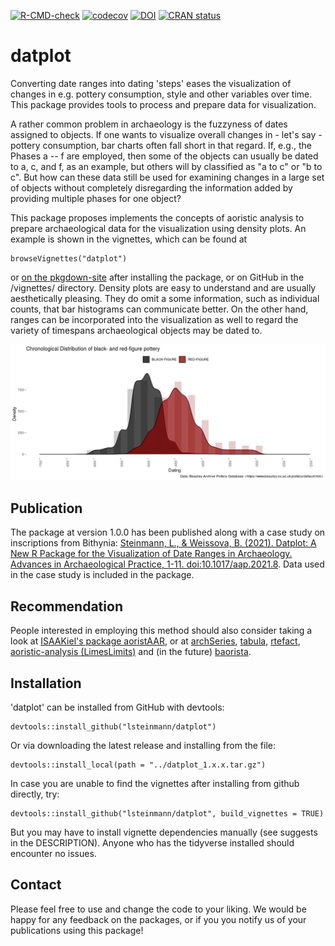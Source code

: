 <!-- badges: start -->
[![R-CMD-check](https://github.com/lsteinmann/datplot/actions/workflows/R-CMD-check.yaml/badge.svg)](https://github.com/lsteinmann/datplot/actions/workflows/R-CMD-check.yaml)
[![codecov](https://codecov.io/gh/lsteinmann/datplot/branch/main/graph/badge.svg)](https://app.codecov.io/gh/lsteinmann/datplot)
[![DOI](https://img.shields.io/badge/Publication-10.1017/aap.2021.8-green.svg)](https://doi.org/10.1017/aap.2021.8)
[![CRAN status](https://www.r-pkg.org/badges/version/datplot)](https://CRAN.R-project.org/package=datplot)

<!-- badges: end -->

datplot
=======

Converting date ranges into dating 'steps' eases the visualization of changes in e.g. pottery consumption, style and other variables over time. This package provides tools to process and prepare data for visualization.

A rather common problem in archaeology is the fuzzyness of dates assigned to objects. If one wants to visualize overall changes in - let's say - pottery consumption, bar charts often fall short in that regard. If, e.g., the Phases a -- f are employed, then some of the objects can usually be dated to a, c, and f, as an example, but others will by classified as "a to c" or "b to c". But how can these data still be used for examining changes in a large set of objects without completely disregarding the information added by providing multiple phases for one object?

This package proposes implements the concepts of aoristic analysis to prepare archaeological data for the visualization using density plots. An example is shown in the vignettes, which can be found at

    browseVignettes("datplot")

or [on the pkgdown-site](https://lsteinmann.github.io/datplot/articles/how-to.html) after installing the package, or on GitHub in the /vignettes/ directory. Density plots are easy to understand and are usually aesthetically pleasing. They do omit a some information, such as individual counts, that bar histograms can communicate better. On the other hand, ranges can be incorporated into the visualization as well to regard the variety of timespans archaeological objects may be dated to.

![Attic Pottery from BAPD by Date](man/figures/demo_readme.png "Attic Pottery from BAPD by Date")

Publication
-------
The package at version 1.0.0 has been published along with a case study on inscriptions from Bithynia: [Steinmann, L., & Weissova, B. (2021). Datplot: A New R Package for the Visualization of Date Ranges in Archaeology. Advances in Archaeological Practice, 1-11. doi:10.1017/aap.2021.8](https://doi.org/10.1017/aap.2021.8). Data used in the case study is included in the package.

Recommendation
-------
People interested in employing this method should also consider taking a look at [ISAAKiel's package aoristAAR](https://github.com/ISAAKiel/aoristAAR/), or at [archSeries](https://github.com/davidcorton/archSeries), [tabula](https://github.com/tesselle/tabula), [rtefact](https://github.com/ahb108/rtfact), [aoristic-analysis (LimesLimits)](https://github.com/LimesLimits/aoristic-analysis) and (in the future) [baorista](https://github.com/ercrema/baorista). 


Installation 
-------
'datplot' can be installed from GitHub with devtools:

    devtools::install_github("lsteinmann/datplot")

Or via downloading the latest release and installing from the file: 

    devtools::install_local(path = "../datplot_1.x.x.tar.gz")
    
In case you are unable to find the vignettes after installing from github directly, try: 

    devtools::install_github("lsteinmann/datplot", build_vignettes = TRUE)

But you may have to install vignette dependencies manually (see suggests in the DESCRIPTION). Anyone who has the tidyverse installed should encounter no issues.

Contact
-------

Please feel free to use and change the code to your liking. We would be happy for any feedback on the packages, or if you you notify us of your publications using this package!

